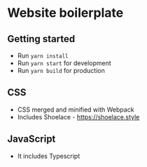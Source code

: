 # Website boilerplate

## Getting started
- Run `yarn install`
- Run `yarn start` for development
- Run `yarn build` for production

## CSS
- CSS merged and minified with Webpack
- Includes Shoelace - https://shoelace.style

## JavaScript
- It includes Typescript